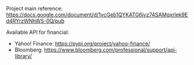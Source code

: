 Project main reference: https://docs.google.com/document/d/1ycGeb1QYKATG6jvz74SAMqxrlek9Ed4RYrzWNhWS-0Q/pub


Available API for financial:
 - Yahoo! Finance: https://pypi.org/project/yahoo-finance/
 - Bloomberg: https://www.bloomberg.com/professional/support/api-library/
